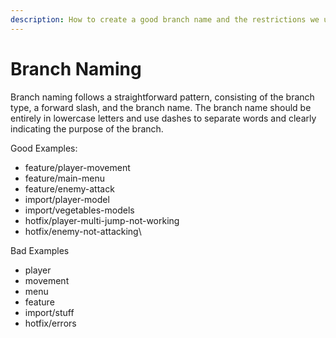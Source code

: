 ```yaml
---
description: How to create a good branch name and the restrictions we use
---
```


# Branch Naming

Branch naming follows a straightforward pattern, consisting of the branch type, a forward slash, and the branch name. The branch name should be entirely in lowercase letters and use dashes to separate words and clearly indicating the purpose of the branch.

Good Examples:

* feature/player-movement
* feature/main-menu
* feature/enemy-attack
* import/player-model
* import/vegetables-models
* hotfix/player-multi-jump-not-working
* hotfix/enemy-not-attacking\


Bad Examples

* player
* movement
* menu
* feature
* import/stuff
* hotfix/errors

